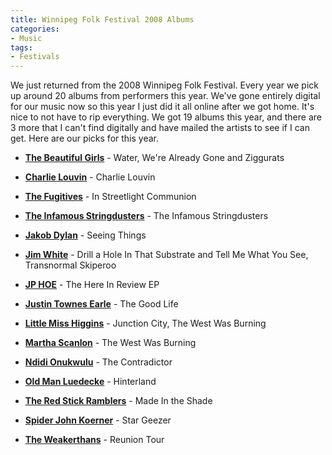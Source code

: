 ```yaml
---
title: Winnipeg Folk Festival 2008 Albums
categories:
- Music
tags:
- Festivals
---
```


We just returned from the 2008 Winnipeg Folk Festival. Every year we pick up around 20 albums from performers this year. We've gone entirely digital for our music now so this year I just did it all online after we got home. It's nice to not have to rip everything. We got 19 albums this year, and there are 3 more that I can't find digitally and have mailed the artists to see if I can get. Here are our picks for this year.



  * **[The Beautiful Girls](http://www.thebeautifulgirls.com/)** - Water, We're Already Gone and Ziggurats


  * **[Charlie Louvin](http://www.charlielouvinbros.com/)** - Charlie Louvin


  * **[The Fugitives](http://www.fugitives.ca/)** - In Streetlight Communion


  * **[The Infamous Stringdusters](http://thestringdusters.com/)** - The Infamous Stringdusters


  * **[Jakob Dylan](http://www.jakobdylan.com/)** - Seeing Things


  * **[Jim White](http://www.myspace.com/officialjimwhite)** - Drill a Hole In That Substrate and Tell Me What You See, Transnormal Skiperoo


  * **[JP HOE](http://www.myspace.com/jphoe)** - The Here In Review EP


  * **[Justin Townes Earle](http://www.myspace.com/justintownesearle)** - The Good Life


  * **[Little Miss Higgins](http://www.littlemisshiggins.com/)** - Junction City, The West Was Burning


  * **[Martha Scanlon](http://www.marthascanlan.com/)** - The West Was Burning


  * **[Ndidi Onukwulu](http://www.ndidi.ca/)** - The Contradictor


  * **[Old Man Luedecke](http://www.oldmanluedecke.ca/)** - Hinterland


  * **[The Red Stick Ramblers](http://www.redstickramblers.com/)** - Made In the Shade


  * **[Spider John Koerner](http://www.mwt.net/~koerner/)** - Star Geezer


  * **[The Weakerthans](http://www.theweakerthans.org/)** - Reunion Tour


